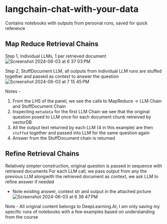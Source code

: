 # langchain-chat-with-your-data
Contains notebooks with outputs from personal runs, saved for quick reference

## Map Reduce Retrieval Chains
Step 1, Individual LLMs, 1 per retrieved document
![Screenshot 2024-06-03 at 6 37 03 PM](https://github.com/unnitin/langchain-chat-with-your-data/assets/14156349/a70e9e2f-f2cf-4c43-bb44-93f14ebcee95)

Step 2, StuffDocument LLM, all outputs from individual LLM runs are stuffed together and passed as context to answer the question 
![Screenshot 2024-06-03 at 7 15 45 PM](https://github.com/unnitin/langchain-chat-with-your-data/assets/14156349/e0b59a33-d976-4d66-af62-35f36fd10a54)


Notes - 
1. From the LHS of the panel, we see the calls to MapReduce -> LLM Chain and StuffDocument Chain
2. Inspecting `metadata` for the first LLM Chain we see that the original question posed to LLM once for each document chunk retreived by vectorDB
3. All the output text returned by each LLM (4 in this example) are then `stuffed` together and passed into LLM for the same question again
4. Answer from the StuffDocument chain is returned


## Refine Retrieval Chains
Relatively simpler construction, original question is passed in sequence with retrieved documents
For each LLM call, we pass output from any the previous LLM alongwith the retrieved document as context, we ask LLM to refine answer if needed
* Note existing answer, context str and output in the attached picture
![Screenshot 2024-06-03 at 6 36 47 PM](https://github.com/unnitin/langchain-chat-with-your-data/assets/14156349/4f08886e-ebbe-47ff-bb5a-ab43dbf25d0a)



Note - All original content belongs to DeepLearning.AI; I am only saving my specific runs of notebooks with a few examples based on understanding from the course
